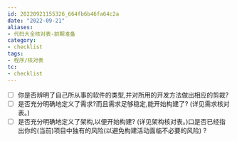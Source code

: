 ```yaml
---
id: 20220921155326_664fb6b46fa64c2a
date: "2022-09-21"
aliases:
- 代码大全核对表-前期准备
category:
- checklist
tags:
- 程序/核对表
tc:
- checklist
---
```


- [ ] 你是否辨明了自己所从事的软件的类型,并对所用的开发方法做出相应的剪裁?
- [ ] 是否充分明确地定义了需求?而且需求足够稳定,能开始构建了? (详见需求核对表。)
- [ ] 是否充分明确地定义了架构,以便开始构建? (详见架构核对表。)口是否已经指出你的(当前)项目中独有的风险(以避免构建活动面临不必要的风险) ?